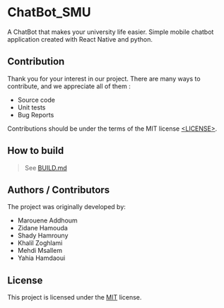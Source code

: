 # ChatBot_SMU
A ChatBot that makes your university life easier. Simple mobile chatbot application created with React Native and python.

## Contribution

Thank you for your interest in our project. There are many ways to contribute,
and we appreciate all of them :

- Source code
- Unit tests
- Bug Reports

Contributions should be under the terms of the MIT license [&lt;LICENSE&gt;](LICENSE).

## How to build

> See [BUILD.md](BUILD.md)

## Authors / Contributors

The project was originally developed by:

- Marouene Addhoum
- Zidane Hamouda
- Shady Hamrouny
- Khalil Zoghlami
- Mehdi Msallem
- Yahia Hamdaoui 

## License

This project is licensed under the [MIT](LICENSE) license.

